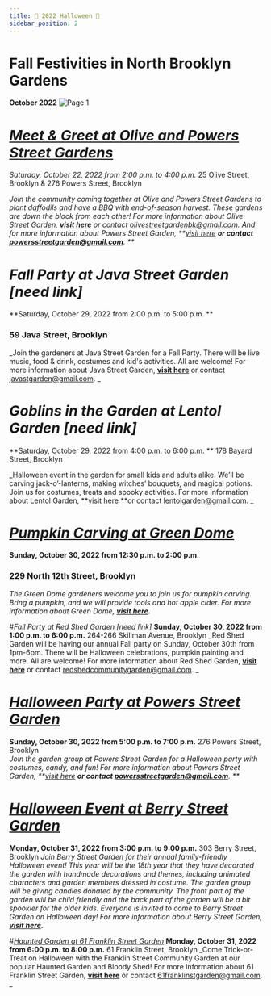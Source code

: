 ```yaml
---
title: 📅 2022 Halloween 🎃
sidebar_position: 2
---
```


# Fall Festivities in North Brooklyn Gardens
**October 2022**
![Page 1](https://user-images.githubusercontent.com/22154417/196179195-89a1089c-5a3a-4fac-b1b1-2594b3b00697.png)

# *[Meet & Greet at Olive and Powers Street Gardens](https://greenthumb.nycgovparks.org/gardenevents.html?qs=2022/10/22/meet-and-greet-at-olive-and-powers-street-gardens)*
*Saturday, October 22, 2022 from 2:00 p.m. to 4:00 p.m.*
25 Olive Street, Brooklyn & 276 Powers Street, Brooklyn

_Join the community coming together at Olive and Powers Street Gardens to plant daffodils and have a BBQ with end-of-season harvest. These gardens are down the block from each other! For more information about Olive Street Garden, **[visit here](https://www.instagram.com/olivestreetgarden/)** or contact olivestreetgardenbk@gmail.com. And for more information about Powers Street Garden, **[visit here](https://www.instagram.com/powersstgarden/) **or contact powersstreetgarden@gmail.com**.  **_

# *Fall Party at Java Street Garden [need link]*
**Saturday, October 29, 2022 from 2:00 p.m. to 5:00 p.m. **
### 59 Java Street, Brooklyn

_Join the gardeners at Java Street Garden for a Fall Party. There will be live music, food & drink, costumes and kid's activities. All are welcome! For more information about Java Street Garden, **[visit here](https://www.javastreetgarden.org/)** or contact javastgarden@gmail.com. _

# *Goblins in the Garden at Lentol Garden [need link]*
**Saturday, October 29, 2022 from 4:00 p.m. to 6:00 p.m. **
178 Bayard Street, Brooklyn

_Halloween event in the garden for small kids and adults alike. We’ll be carving jack-o’-lanterns, making witches’ bouquets, and magical potions. Join us for costumes, treats and spooky activities. For more information about Lentol Garden, **[visit here](https://www.instagram.com/lentolgarden/?hl=en) **or contact lentolgarden@gmail.com. _

# *[Pumpkin Carving at Green Dome](https://greenthumb.nycgovparks.org/gardenevents.html?qs=2022/10/30/pumpkin-carving-at-green-dome-garden)*
**Sunday, October 30, 2022 from 12:30 p.m. to 2:00 p.m.**
### 229 North 12th Street, Brooklyn
_The Green Dome gardeners welcome you to join us for pumpkin carving. Bring a pumpkin, and we will provide tools and hot apple cider. For more information about Green Dome, **[visit here](https://www.instagram.com/greendome_garden/).**_

#*Fall Party at Red Shed Garden [need link]*
**Sunday, October 30, 2022 from 1:00 p.m. to 6:00 p.m.**
264-266 Skillman Avenue, Brooklyn
_Red Shed Garden will be having our annual Fall party on Sunday, October 30th from 1pm-6pm. There will be Halloween celebrations, pumpkin painting and more. All are welcome! For more information about Red Shed Garden, **[visit here](https://redshedgarden.com/)** or contact redshedcommunitygarden@gmail.com. _

# *[Halloween Party at Powers Street Garden](https://greenthumb.nycgovparks.org/gardenevents.html?qs=2022/10/30/halloween-party-at-powers-street-garden)*
**Sunday, October 30, 2022 from 5:00 p.m. to 7:00 p.m.**
276 Powers Street, Brooklyn \
_Join the garden group at Powers Street Garden for a Halloween party with costumes, candy, and fun! For more information about Powers Street Garden, **[visit here](https://www.instagram.com/powersstgarden/) **or contact powersstreetgarden@gmail.com**.  **_

# *[Halloween Event at Berry Street Garden](https://greenthumb.nycgovparks.org/gardenevents.html?qs=2022/10/31/halloween-event-at-berry-street-garden)*
**Monday, October 31, 2022 from 3:00 p.m. to 9:00 p.m.**
303 Berry Street, Brooklyn
_Join Berry Street Garden for their annual family-friendly Halloween event! This year will be the 18th year that they have decorated the garden with handmade decorations and themes, including animated characters and garden members dressed in costume. The garden group will be giving candies donated by the community. The front part of the garden will be child friendly and the back part of the garden will be a bit spookier for the older kids. Everyone is invited to come to Berry Street Garden on Halloween day! For more information about Berry Street Garden, **[visit here](https://www.facebook.com/BerryStreetGarden/).**_

#*[Haunted Garden at 61 Franklin Street Garden](https://greenthumb.nycgovparks.org/gardenevents.html?qs=2022/10/31/haunted-garden-at-61-franklin-street-garden)*
**Monday, October 31, 2022 from 6:00 p.m. to 8:00 p.m.**
61 Franklin Street, Brooklyn
_Come Trick-or-Treat on Halloween with the Franklin Street Community Garden at our popular Haunted Garden and Bloody Shed! For more information about 61 Franklin Street Garden, **[visit here](https://61franklinstreetgarden.com/)** or contact 61franklinstgarden@gmail.com. _
